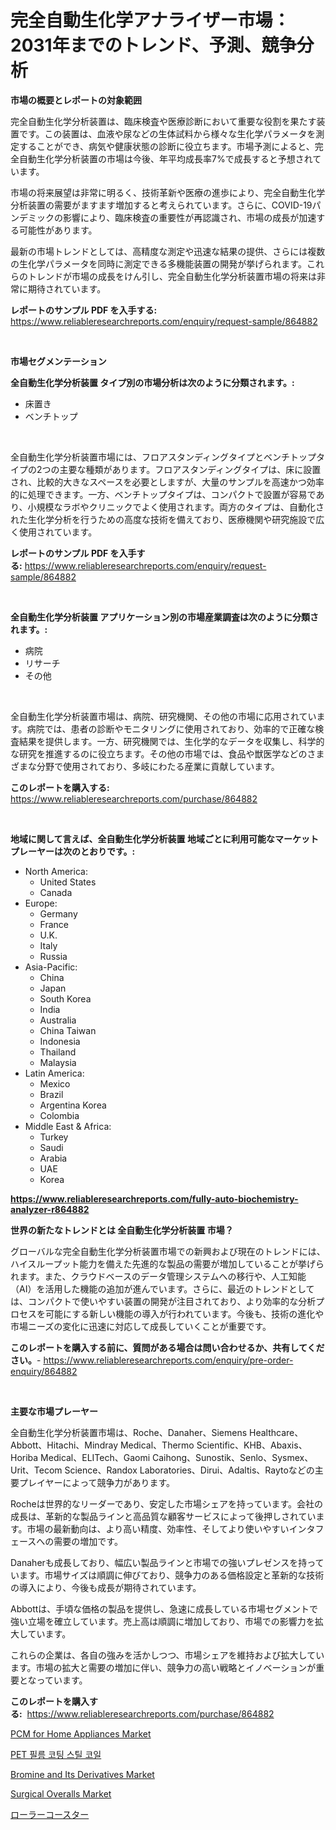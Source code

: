 <p><h1>完全自動生化学アナライザー市場：2031年までのトレンド、予測、競争分析</h1></p><p><strong>市場の概要とレポートの対象範囲</strong></p>
<p><p>完全自動生化学分析装置は、臨床検査や医療診断において重要な役割を果たす装置です。この装置は、血液や尿などの生体試料から様々な生化学パラメータを測定することができ、病気や健康状態の診断に役立ちます。市場予測によると、完全自動生化学分析装置の市場は今後、年平均成長率7%で成長すると予想されています。</p><p>市場の将来展望は非常に明るく、技術革新や医療の進歩により、完全自動生化学分析装置の需要がますます増加すると考えられています。さらに、COVID-19パンデミックの影響により、臨床検査の重要性が再認識され、市場の成長が加速する可能性があります。</p><p>最新の市場トレンドとしては、高精度な測定や迅速な結果の提供、さらには複数の生化学パラメータを同時に測定できる多機能装置の開発が挙げられます。これらのトレンドが市場の成長をけん引し、完全自動生化学分析装置市場の将来は非常に期待されています。</p></p>
<p><strong>レポートのサンプル PDF を入手する:</strong> <a href="https://www.reliableresearchreports.com/enquiry/request-sample/864882">https://www.reliableresearchreports.com/enquiry/request-sample/864882</a></p>
<p>&nbsp;</p>
<p><strong>市場セグメンテーション</strong></p>
<p><strong>全自動生化学分析装置 タイプ別の市場分析は次のように分類されます。:</strong></p>
<p><ul><li>床置き</li><li>ベンチトップ</li></ul></p>
<p>&nbsp;</p>
<p><p>全自動生化学分析装置市場には、フロアスタンディングタイプとベンチトップタイプの2つの主要な種類があります。フロアスタンディングタイプは、床に設置され、比較的大きなスペースを必要としますが、大量のサンプルを高速かつ効率的に処理できます。一方、ベンチトップタイプは、コンパクトで設置が容易であり、小規模なラボやクリニックでよく使用されます。両方のタイプは、自動化された生化学分析を行うための高度な技術を備えており、医療機関や研究施設で広く使用されています。</p></p>
<p><strong>レポートのサンプル PDF を入手する:</strong>&nbsp;<a href="https://www.reliableresearchreports.com/enquiry/request-sample/864882">https://www.reliableresearchreports.com/enquiry/request-sample/864882</a></p>
<p>&nbsp;</p>
<p><strong> 全自動生化学分析装置 アプリケーション別の市場産業調査は次のように分類されます。:</strong></p>
<p><ul><li>病院</li><li>リサーチ</li><li>その他</li></ul></p>
<p>&nbsp;</p>
<p><p>全自動生化学分析装置市場は、病院、研究機関、その他の市場に応用されています。病院では、患者の診断やモニタリングに使用されており、効率的で正確な検査結果を提供します。一方、研究機関では、生化学的なデータを収集し、科学的な研究を推進するのに役立ちます。その他の市場では、食品や獣医学などのさまざまな分野で使用されており、多岐にわたる産業に貢献しています。</p></p>
<p><strong>このレポートを購入する:</strong>&nbsp; <a href="https://www.reliableresearchreports.com/purchase/864882">https://www.reliableresearchreports.com/purchase/864882</a></p>
<p>&nbsp;</p>
<p><strong>地域に関して言えば、全自動生化学分析装置 地域ごとに利用可能なマーケットプレーヤーは次のとおりです。:</strong></p>
<p><ul>
    <li>
        North America:
        <ul>
            <li>United States</li>
            <li>Canada</li>
        </ul>
    </li>
    <li>
        Europe:
        <ul>
            <li>Germany</li>
            <li>France</li>
            <li>U.K.</li>
            <li>Italy</li>
            <li>Russia</li>
        </ul>
    </li>
    <li>
        Asia-Pacific:
        <ul>
            <li>China</li>
            <li>Japan</li>
            <li>South Korea</li>
            <li>India</li>
            <li>Australia</li>
            <li>China Taiwan</li>
            <li>Indonesia</li>
            <li>Thailand</li>
            <li>Malaysia</li>
        </ul>
    </li>
    <li>
        Latin America:
        <ul>
            <li>Mexico</li>
            <li>Brazil</li>
            <li>Argentina Korea</li>
            <li>Colombia</li>
        </ul>
    </li>
    <li>
        Middle East & Africa:
        <ul>
            <li>Turkey</li>
            <li>Saudi</li>
            <li>Arabia</li>
            <li>UAE</li>
            <li>Korea</li>
        </ul>
    </li>
    </ul></p>
<p><strong><a href="https://www.reliableresearchreports.com/fully-auto-biochemistry-analyzer-r864882">https://www.reliableresearchreports.com/fully-auto-biochemistry-analyzer-r864882</a></strong>&nbsp;</p>
<p><strong>世界の新たなトレンドとは 全自動生化学分析装置 市場？</strong></p>
<p><p>グローバルな完全自動生化学分析装置市場での新興および現在のトレンドには、ハイスループット能力を備えた先進的な製品の需要が増加していることが挙げられます。また、クラウドベースのデータ管理システムへの移行や、人工知能（AI）を活用した機能の追加が進んでいます。さらに、最近のトレンドとしては、コンパクトで使いやすい装置の開発が注目されており、より効率的な分析プロセスを可能にする新しい機能の導入が行われています。今後も、技術の進化や市場ニーズの変化に迅速に対応して成長していくことが重要です。</p></p>
<p><strong>このレポートを購入する前に、質問がある場合は問い合わせるか、共有してください。</strong>- <a href="https://www.reliableresearchreports.com/enquiry/pre-order-enquiry/864882">https://www.reliableresearchreports.com/enquiry/pre-order-enquiry/864882</a></p>
<p>&nbsp;</p>
<p><strong>主要な市場プレーヤー</strong></p>
<p><p>全自動生化学分析装置市場は、Roche、Danaher、Siemens Healthcare、Abbott、Hitachi、Mindray Medical、Thermo Scientific、KHB、Abaxis、Horiba Medical、ELITech、Gaomi Caihong、Sunostik、Senlo、Sysmex、Urit、Tecom Science、Randox Laboratories、Dirui、Adaltis、Raytoなどの主要プレイヤーによって競争力があります。</p><p>Rocheは世界的なリーダーであり、安定した市場シェアを持っています。会社の成長は、革新的な製品ラインと高品質な顧客サービスによって後押しされています。市場の最新動向は、より高い精度、効率性、そしてより使いやすいインタフェースへの需要の増加です。</p><p>Danaherも成長しており、幅広い製品ラインと市場での強いプレゼンスを持っています。市場サイズは順調に伸びており、競争力のある価格設定と革新的な技術の導入により、今後も成長が期待されています。</p><p>Abbottは、手頃な価格の製品を提供し、急速に成長している市場セグメントで強い立場を確立しています。売上高は順調に増加しており、市場での影響力を拡大しています。</p><p>これらの企業は、各自の強みを活かしつつ、市場シェアを維持および拡大しています。市場の拡大と需要の増加に伴い、競争力の高い戦略とイノベーションが重要となっています。</p></p>
<p><strong>このレポートを購入する:</strong>&nbsp;&nbsp;<a href="https://www.reliableresearchreports.com/purchase/864882">https://www.reliableresearchreports.com/purchase/864882</a></p>
<p><p><a href="https://www.linkedin.com/pulse/pcm-home-appliances-market-share-amp-new-trends-analysis-report-8uz0e?trackingId=RJ98kYLMzFyeceCeeNQpCg%3D%3D">PCM for Home Appliances Market</a></p><p><a href="https://medium.com/@bettietromp2023/%ED%94%BC%ED%8A%B8-%ED%95%84%EB%A6%84-%EC%BD%94%ED%8C%85-%EA%B0%95%EC%B2%A0-%EC%BD%94%EC%9D%BC-%EC%8B%9C%EC%9E%A5-%EC%A7%80%ED%91%9C-%ED%95%B4%EB%8F%85-%EC%8B%9C%EC%9E%A5-%EC%A0%90%EC%9C%A0%EC%9C%A8-%ED%8A%B8%EB%A0%8C%EB%93%9C-%EB%B0%8F-%EC%84%B1%EC%9E%A5-%ED%8C%A8%ED%84%B4-2314a67bdb68">PET 필름 코팅 스틸 코일</a></p><p><a href="https://www.linkedin.com/pulse/bromine-its-derivatives-market-size-share-amp-trends-analysis-h07te?trackingId=rEKQ4%2ByLsuWt1mDxyClXhg%3D%3D">Bromine and Its Derivatives Market</a></p><p><a href="https://github.com/Chiragrp22/Market-Research-Report-List-4/blob/main/surgical-overalls-market.md">Surgical Overalls Market</a></p><p><a href="https://medium.com/@twiladurgan2023/%E3%83%AD%E3%83%BC%E3%83%A9%E3%83%BC%E3%82%B3%E3%83%BC%E3%82%B9%E3%82%BF%E3%83%BC%E5%B8%82%E5%A0%B4%E8%AA%BF%E6%9F%BB%E3%83%AC%E3%83%9D%E3%83%BC%E3%83%88-%E3%81%9D%E3%81%AE%E6%AD%B4%E5%8F%B2%E3%81%A82024%E5%B9%B4%E3%81%8B%E3%82%892031%E5%B9%B4%E3%81%BE%E3%81%A7%E3%81%AE%E4%BA%88%E6%B8%AC-28e6122018d8">ローラーコースター</a></p></p>